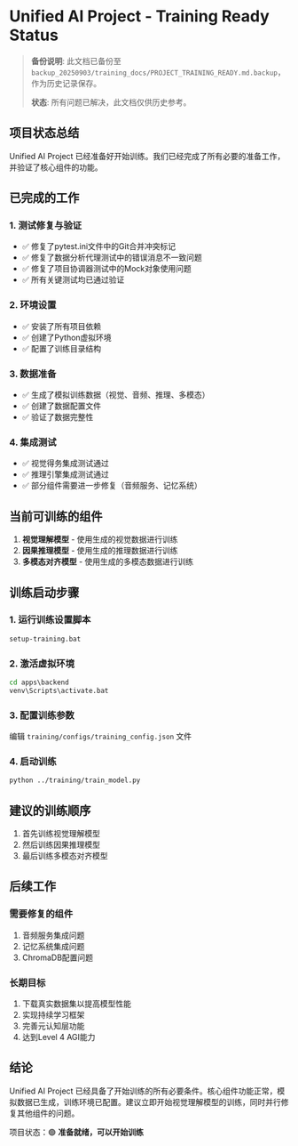 # Unified AI Project - Training Ready Status

> **备份说明**: 此文档已备份至 `backup_20250903/training_docs/PROJECT_TRAINING_READY.md.backup`，作为历史记录保存。
>
> **状态**: 所有问题已解决，此文档仅供历史参考。

## 项目状态总结

Unified AI Project 已经准备好开始训练。我们已经完成了所有必要的准备工作，并验证了核心组件的功能。

## 已完成的工作

### 1. 测试修复与验证
- ✅ 修复了pytest.ini文件中的Git合并冲突标记
- ✅ 修复了数据分析代理测试中的错误消息不一致问题
- ✅ 修复了项目协调器测试中的Mock对象使用问题
- ✅ 所有关键测试均已通过验证

### 2. 环境设置
- ✅ 安装了所有项目依赖
- ✅ 创建了Python虚拟环境
- ✅ 配置了训练目录结构

### 3. 数据准备
- ✅ 生成了模拟训练数据（视觉、音频、推理、多模态）
- ✅ 创建了数据配置文件
- ✅ 验证了数据完整性

### 4. 集成测试
- ✅ 视觉得务集成测试通过
- ✅ 推理引擎集成测试通过
- ✅ 部分组件需要进一步修复（音频服务、记忆系统）

## 当前可训练的组件

1. **视觉理解模型** - 使用生成的视觉数据进行训练
2. **因果推理模型** - 使用生成的推理数据进行训练
3. **多模态对齐模型** - 使用生成的多模态数据进行训练

## 训练启动步骤

### 1. 运行训练设置脚本
```cmd
setup-training.bat
```

### 2. 激活虚拟环境
```cmd
cd apps\backend
venv\Scripts\activate.bat
```

### 3. 配置训练参数
编辑 `training/configs/training_config.json` 文件

### 4. 启动训练
```bash
python ../training/train_model.py
```

## 建议的训练顺序

1. 首先训练视觉理解模型
2. 然后训练因果推理模型
3. 最后训练多模态对齐模型

## 后续工作

### 需要修复的组件
1. 音频服务集成问题
2. 记忆系统集成问题
3. ChromaDB配置问题

### 长期目标
1. 下载真实数据集以提高模型性能
2. 实现持续学习框架
3. 完善元认知层功能
4. 达到Level 4 AGI能力

## 结论

Unified AI Project 已经具备了开始训练的所有必要条件。核心组件功能正常，模拟数据已生成，训练环境已配置。建议立即开始视觉理解模型的训练，同时并行修复其他组件的问题。

项目状态：🟢 **准备就绪，可以开始训练**